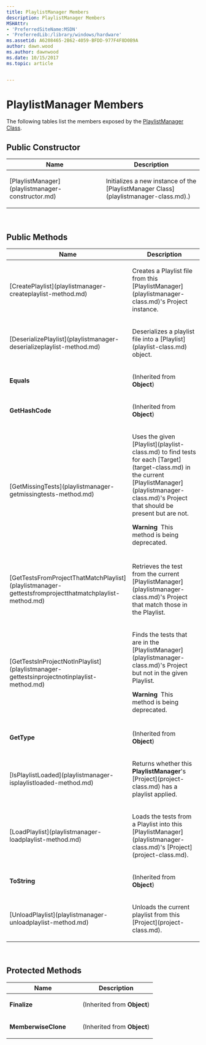 ```yaml
---
title: PlaylistManager Members
description: PlaylistManager Members
MSHAttr:
- 'PreferredSiteName:MSDN'
- 'PreferredLib:/library/windows/hardware'
ms.assetid: A6208465-2B62-4059-BFDD-977F4F8D0B9A
author: dawn.wood
ms.author: dawnwood
ms.date: 10/15/2017
ms.topic: article


---
```


# PlaylistManager Members


The following tables list the members exposed by the [PlaylistManager Class](playlistmanager-class.md).

## <span id="Public_Constructor"></span><span id="public_constructor"></span><span id="PUBLIC_CONSTRUCTOR"></span>Public Constructor


<table>
<colgroup>
<col width="50%" />
<col width="50%" />
</colgroup>
<thead>
<tr class="header">
<th>Name</th>
<th>Description</th>
</tr>
</thead>
<tbody>
<tr class="odd">
<td><p>[PlaylistManager](playlistmanager-constructor.md)</p></td>
<td><p>Initializes a new instance of the [PlaylistManager Class](playlistmanager-class.md).)</p></td>
</tr>
</tbody>
</table>

 

## <span id="Public_Methods"></span><span id="public_methods"></span><span id="PUBLIC_METHODS"></span>Public Methods


<table>
<colgroup>
<col width="50%" />
<col width="50%" />
</colgroup>
<thead>
<tr class="header">
<th>Name</th>
<th>Description</th>
</tr>
</thead>
<tbody>
<tr class="odd">
<td><p>[CreatePlaylist](playlistmanager-createplaylist-method.md)</p></td>
<td><p>Creates a Playlist file from this [PlaylistManager](playlistmanager-class.md)'s Project instance.</p></td>
</tr>
<tr class="even">
<td><p>[DeserializePlaylist](playlistmanager-deserializeplaylist-method.md)</p></td>
<td><p>Deserializes a playlist file into a [Playlist](playlist-class.md) object.</p></td>
</tr>
<tr class="odd">
<td><p><strong>Equals</strong></p></td>
<td><p>(Inherited from <strong>Object</strong>)</p></td>
</tr>
<tr class="even">
<td><p><strong>GetHashCode</strong></p></td>
<td><p>(Inherited from <strong>Object</strong>)</p></td>
</tr>
<tr class="odd">
<td><p>[GetMissingTests](playlistmanager-getmissingtests-method.md)</p></td>
<td><p>Uses the given [Playlist](playlist-class.md) to find tests for each [Target](target-class.md) in the current [PlaylistManager](playlistmanager-class.md)'s Project that should be present but are not.</p>
<div class="alert">
<strong>Warning</strong>  This method is being deprecated.
</div>
<div>
 
</div></td>
</tr>
<tr class="even">
<td><p>[GetTestsFromProjectThatMatchPlaylist](playlistmanager-gettestsfromprojectthatmatchplaylist-method.md)</p></td>
<td><p>Retrieves the test from the current [PlaylistManager](playlistmanager-class.md)'s Project that match those in the Playlist.</p></td>
</tr>
<tr class="odd">
<td><p>[GetTestsInProjectNotInPlaylist](playlistmanager-gettestsinprojectnotinplaylist-method.md)</p></td>
<td><p>Finds the tests that are in the [PlaylistManager](playlistmanager-class.md)'s Project but not in the given Playlist.</p>
<div class="alert">
<strong>Warning</strong>  This method is being deprecated.
</div>
<div>
 
</div></td>
</tr>
<tr class="even">
<td><p><strong>GetType</strong></p></td>
<td><p>(Inherited from <strong>Object</strong>)</p></td>
</tr>
<tr class="odd">
<td><p>[IsPlaylistLoaded](playlistmanager-isplaylistloaded-method.md)</p></td>
<td><p>Returns whether this <strong>PlaylistManager</strong>'s [Project](project-class.md) has a playlist applied.</p></td>
</tr>
<tr class="even">
<td><p>[LoadPlaylist](playlistmanager-loadplaylist-method.md)</p></td>
<td><p>Loads the tests from a Playlist into this [PlaylistManager](playlistmanager-class.md)'s [Project](project-class.md).</p></td>
</tr>
<tr class="odd">
<td><p><strong>ToString</strong></p></td>
<td><p>(Inherited from <strong>Object</strong>)</p></td>
</tr>
<tr class="even">
<td><p>[UnloadPlaylist](playlistmanager-unloadplaylist-method.md)</p></td>
<td><p>Unloads the current playlist from this [Project](project-class.md).</p></td>
</tr>
</tbody>
</table>

 

## <span id="Protected_Methods"></span><span id="protected_methods"></span><span id="PROTECTED_METHODS"></span>Protected Methods


<table>
<colgroup>
<col width="50%" />
<col width="50%" />
</colgroup>
<thead>
<tr class="header">
<th>Name</th>
<th>Description</th>
</tr>
</thead>
<tbody>
<tr class="odd">
<td><p><strong>Finalize</strong></p></td>
<td><p>(Inherited from <strong>Object</strong>)</p></td>
</tr>
<tr class="even">
<td><p><strong>MemberwiseClone</strong></p></td>
<td><p>(Inherited from <strong>Object</strong>)</p></td>
</tr>
</tbody>
</table>

 

 

 






